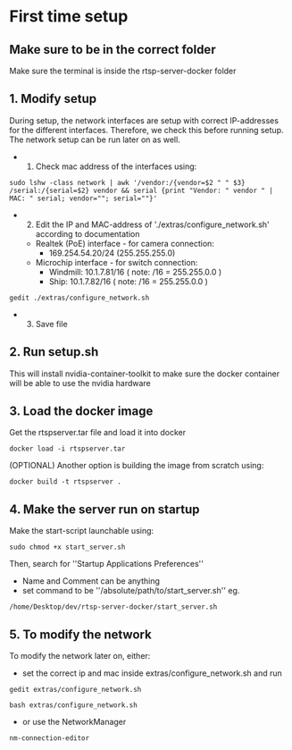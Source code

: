 
# First time setup

## Make sure to be in the correct folder
Make sure the terminal is inside the rtsp-server-docker folder


## 1. Modify setup
During setup, the network interfaces are setup with correct IP-addresses for the different interfaces. Therefore, we check this before running setup.
The network setup can be run later on as well.
- 1. Check mac address of the interfaces using:
 ```shell
sudo lshw -class network | awk '/vendor:/{vendor=$2 " " $3} /serial:/{serial=$2} vendor && serial {print "Vendor: " vendor " | MAC: " serial; vendor=""; serial=""}'
```
- 2. Edit the IP and MAC-address of './extras/configure_network.sh' according to documentation
    - Realtek (PoE) interface - for camera connection:
        - 169.254.54.20/24 (255.255.255.0)
    - Microchip interface - for switch connection:
        - Windmill: 10.1.7.81/16       ( note: /16 = 255.255.0.0 )
        - Ship: 10.1.7.82/16           ( note: /16 = 255.255.0.0 )
```shell
gedit ./extras/configure_network.sh
```
- 3. Save file


## 2. Run setup.sh
This will install nvidia-container-toolkit to make sure the docker container will be able to use the nvidia hardware


## 3. Load the docker image
Get the rtspserver.tar file and load it into docker
```shell
docker load -i rtspserver.tar
```

(OPTIONAL) Another option is building the image from scratch using:
```shell
docker build -t rtspserver .
```


## 4. Make the server run on startup
Make the start-script launchable using:
```shell
sudo chmod +x start_server.sh
```

Then, search for ''Startup Applications Preferences''
- Name and Comment can be anything
- set command to be ''/absolute/path/to/start_server.sh''
eg.
```shell
/home/Desktop/dev/rtsp-server-docker/start_server.sh
```

## 5. To modify the network
To modify the network later on, either:
- set the correct ip and mac inside extras/configure_network.sh and run
```shell
gedit extras/configure_network.sh
```
```shell
bash extras/configure_network.sh
```


- or use the NetworkManager
```shell
nm-connection-editor
```  




